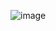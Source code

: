 ![image](https://user-images.githubusercontent.com/84083229/198284291-88956f43-2b51-4629-b3d3-3ce7b3235efb.png)
